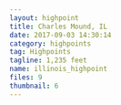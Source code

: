 ```yaml
---
layout: highpoint
title: Charles Mound, IL
date: 2017-09-03 14:30:14
category: highpoints
tag: Highpoints
tagline: 1,235 feet
name: illinois_highpoint
files: 9
thumbnail: 6
---
```

